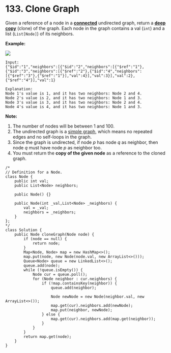 # 133. Clone Graph

Given a reference of a node in a [**connected**](https://en.wikipedia.org/wiki/Connectivity_%28graph_theory%29#Connected_graph) undirected graph, return a [**deep copy**](https://en.wikipedia.org/wiki/Object_copying#Deep_copy) \(clone\) of the graph. Each node in the graph contains a val \(`int`\) and a list \(`List[Node]`\) of its neighbors.

**Example:**

![](https://assets.leetcode.com/uploads/2019/02/19/113_sample.png)

```text
Input:
{"$id":"1","neighbors":[{"$id":"2","neighbors":[{"$ref":"1"},{"$id":"3","neighbors":[{"$ref":"2"},{"$id":"4","neighbors":[{"$ref":"3"},{"$ref":"1"}],"val":4}],"val":3}],"val":2},{"$ref":"4"}],"val":1}

Explanation:
Node 1's value is 1, and it has two neighbors: Node 2 and 4.
Node 2's value is 2, and it has two neighbors: Node 1 and 3.
Node 3's value is 3, and it has two neighbors: Node 2 and 4.
Node 4's value is 4, and it has two neighbors: Node 1 and 3.
```

**Note:**

1. The number of nodes will be between 1 and 100.
2. The undirected graph is a [simple graph](https://en.wikipedia.org/wiki/Graph_%28discrete_mathematics%29#Simple_graph), which means no repeated edges and no self-loops in the graph.
3. Since the graph is undirected, if node _p_ has node _q_ as neighbor, then node _q_ must have node _p_ as neighbor too.
4. You must return the **copy of the given node** as a reference to the cloned graph.

```text
/*
// Definition for a Node.
class Node {
    public int val;
    public List<Node> neighbors;

    public Node() {}

    public Node(int _val,List<Node> _neighbors) {
        val = _val;
        neighbors = _neighbors;
    }
};
*/
class Solution {
    public Node cloneGraph(Node node) {
        if (node == null) {
            return node;
        }
        Map<Node, Node> map = new HashMap<>();
        map.put(node, new Node(node.val, new ArrayList<>()));
        Queue<Node> queue = new LinkedList<>();
        queue.add(node);
        while (!queue.isEmpty()) {
            Node cur = queue.poll();
            for (Node neighbor : cur.neighbors) {
                if (!map.containsKey(neighbor)) {
                    queue.add(neighbor);
                    
                    Node newNode = new Node(neighbor.val, new ArrayList<>());
                    map.get(cur).neighbors.add(newNode);
                    map.put(neighbor, newNode);
                } else {
                    map.get(cur).neighbors.add(map.get(neighbor));
                }
            }
        }
        return map.get(node);
    }
}
```

